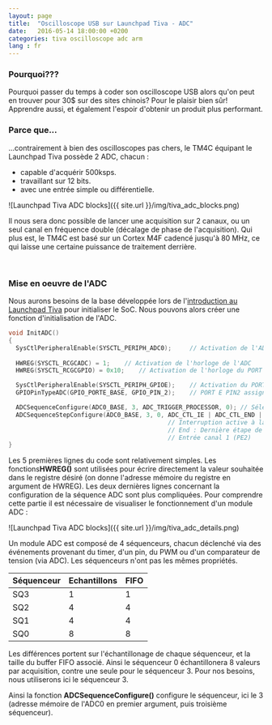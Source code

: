 ```yaml
---
layout: page
title:  "Oscilloscope USB sur Launchpad Tiva - ADC"
date:   2016-05-14 18:00:00 +0200
categories: tiva oscilloscope adc arm
lang : fr
---
```


### Pourquoi???
Pourquoi passer du temps à coder son oscilloscope USB alors qu'on peut en trouver pour 30$ sur des sites chinois? Pour le plaisir bien sûr! Apprendre aussi, et également l'espoir d'obtenir un produit plus performant.

### Parce que...
...contrairement à bien des oscilloscopes pas chers, le TM4C équipant le Launchpad Tiva possède 2 ADC, chacun :

* capable d'acquérir 500ksps.
* travaillant sur 12 bits.
* avec une entrée simple ou différentielle.

![Launchpad Tiva ADC blocks]({{ site.url }}/img/tiva_adc_blocks.png)

Il nous sera donc possible de lancer une acquisition sur 2 canaux, ou un seul canal en fréquence double (décalage de phase de l'acquisition).
Qui plus est, le TM4C est basé sur un Cortex M4F cadencé jusqu'à 80 MHz, ce qui laisse une certaine puissance de traitement derrière.

<br/>

### Mise en oeuvre de l'ADC
Nous aurons besoins de la base développée lors de l'[introduction au Launchpad Tiva](http://www.coolem.tech/launchpad/tiva/keil/arm/2016/05/14/Tiva-armcc.html) pour initialiser le SoC. Nous pouvons alors créer une fonction d'initialisation de l'ADC.

```c
void InitADC()
{
  SysCtlPeripheralEnable(SYSCTL_PERIPH_ADC0);     // Activation de l'ADC
	
  HWREG(SYSCTL_RCGCADC) = 1;	// Activation de l'horloge de l'ADC
  HWREG(SYSCTL_RCGCGPIO) = 0x10;	// Activation de l'horloge du PORT E

  SysCtlPeripheralEnable(SYSCTL_PERIPH_GPIOE);    // Activation du PORT E
  GPIOPinTypeADC(GPIO_PORTE_BASE, GPIO_PIN_2);    // PORT E PIN2 assigné à l'ADC

  ADCSequenceConfigure(ADC0_BASE, 3, ADC_TRIGGER_PROCESSOR, 0);	// Sélection du séquenceur 3, trigger par processeur 
  ADCSequenceStepConfigure(ADC0_BASE, 3, 0, ADC_CTL_IE | ADC_CTL_END | ADC_CTL_CH1);	// Config du séquenceur 3
  											// Interruption active à la fin de la séquence
  											// End : Dernière étape de la séquence 
  											// Entrée canal 1 (PE2)
}
```

Les 5 premières lignes du code sont relativement simples. Les fonctions**HWREG()** sont utilisées pour écrire directement la valeur souhaitée dans le registre désiré (on donne l'adresse mémoire du registre en argument de HWREG).
Les deux dernières lignes concernant la configuration de la séquence ADC sont plus compliquées. Pour comprendre cette partie il est nécessaire de visualiser le fonctionnement d'un module ADC :

![Launchpad Tiva ADC blocks]({{ site.url }}/img/tiva_adc_details.png)

Un module ADC est composé de 4 séquenceurs, chacun déclenché via des événements provenant du timer, d'un pin, du PWM ou d'un comparateur de tension (via ADC). Les séquenceurs n'ont pas les mêmes propriétés.

|Séquenceur | Echantillons | FIFO |
|-----------|--------------|------|
|SQ3        | 1            |  1   |
|SQ2 | 4 | 4 |
|SQ1 | 4 | 4 |
|SQ0 | 8 | 8 |

Les différences portent sur l'échantillonage de chaque séquenceur, et la taille du buffer FIFO associé. Ainsi le séquenceur 0 échantillonera 8 valeurs par acquisition, contre une seule pour le séquenceur 3. Pour nos besoins, nous utiliserons ici le séquenceur 3.

Ainsi la fonction **ADCSequenceConfigure()** configure le séquenceur, ici le 3 (adresse mémoire de l'ADC0 en premier argument, puis troisième séquenceur).
